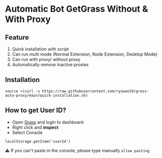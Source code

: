 # Automatic Bot GetGrass Without & With Proxy

## Feature
1. Quick installation with script
2. Can run multi mode (Normal Extension, Node Extension, Desktop Mode)
3. Can run with proxy/ without proxy
4. Automatically remove inactive proxies

## Installation
```
source <(curl -s https://raw.githubusercontent.com/ryzwan29/grass-auto-proxy/main/quick-installation.sh)
```

## How to get User ID?
- Open [Grass]([https://app.nodepay.ai/register?ref=ZUCBuJaIoBXLE6J](https://app.getgrass.io/register/?referralCode=FNA8f85dIe_epSX)) and login to dashboard
- Right click and **inspect**
- Select Console
```
localStorage.getItem('userId')
```
⚠️ If you can't paste in the console, please type manually ```allow pasting```
